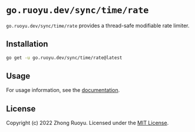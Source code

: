# `go.ruoyu.dev/sync/time/rate`

`go.ruoyu.dev/sync/time/rate` provides a thread-safe modifiable rate limiter.

## Installation

```bash
go get -u go.ruoyu.dev/sync/time/rate@latest
```

## Usage

For usage information, see the
[documentation](https://pkg.go.dev/go.ruoyu.dev/sync/time/rate).

## License

Copyright (c) 2022 Zhong Ruoyu. Licensed under the [MIT License](LICENSE).
